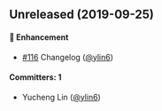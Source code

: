 
## Unreleased (2019-09-25)

#### :rocket: Enhancement
* [#116](https://github.com/VividSeats/vivid-design-patterns/pull/116) Changelog ([@ylin6](https://github.com/ylin6))

#### Committers: 1
- Yucheng Lin ([@ylin6](https://github.com/ylin6))
